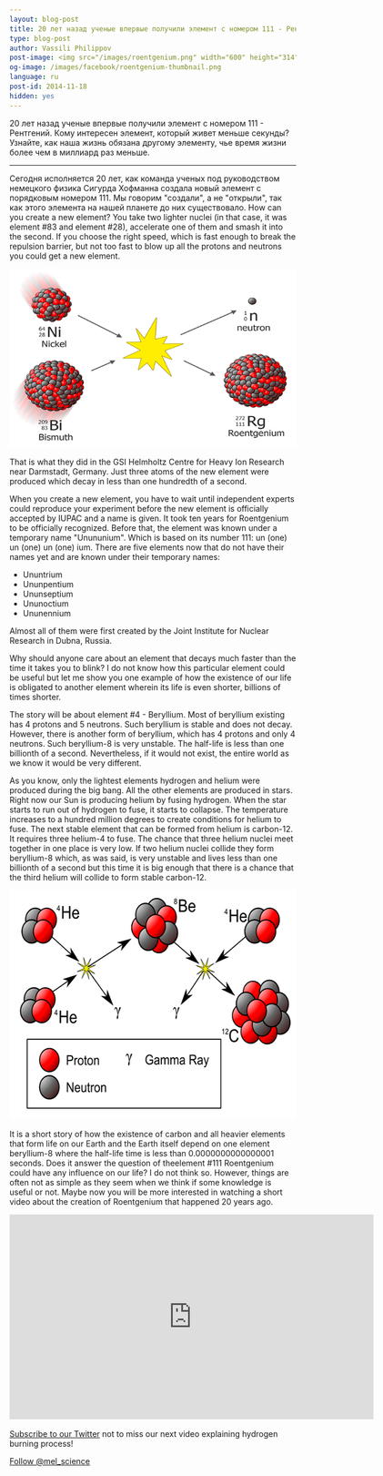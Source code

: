 ```yaml
---
layout: blog-post
title: 20 лет назад ученые впервые получили элемент с номером 111 - Рентгений
type: blog-post
author: Vassili Philippov
post-image: <img src="/images/roentgenium.png" width="600" height="314" alt="Roentgenium">
og-image: /images/facebook/roentgenium-thumbnail.png
language: ru
post-id: 2014-11-18
hidden: yes
---
```

20 лет назад ученые впервые получили элемент с номером 111 - Рентгений. Кому интересен элемент, который живет меньше секунды? Узнайте, как наша жизнь обязана другому элементу, чье время жизни более чем в миллиард раз меньше. 
<!-- more -->

---
Сегодня исполняется 20 лет, как команда ученых под руководством немецкого физика Сигурда Хофманна создала новый элемент с порядковым номером 111. Мы говорим "создали", а не "открыли", так как этого элемента на нашей планете до них существовало. How can you create a new element? You take two lighter nuclei (in that case, it was element #83 and element #28), accelerate one of them and smash it into the second. If you choose the right speed, which is fast enough to break the repulsion barrier, but not too fast to blow up all the protons and neutrons you could get a new element.

<img src="/images/roentgenium.png" width="600" height="314" alt="Roentgenium">

That is what they did in the GSI Helmholtz Centre for Heavy Ion Research near Darmstadt, Germany. Just three atoms of the new element were produced which decay in less than one hundredth of a second. 

When you create a new element, you have to wait until independent experts could reproduce your experiment before the new element is officially accepted by IUPAC and a name is given. It took ten years for Roentgenium to be officially recognized. Before that, the element was known under a temporary name "Unununium". Which is based on its number 111: un (one) un (one) un (one) ium. There are five elements now that do not have their names yet and are known under their temporary names:

* Ununtrium
* Ununpentium
* Ununseptium
* Ununoctium
* Ununennium

Almost all of them were first created by the Joint Institute for Nuclear Research in Dubna, Russia.

Why should anyone care about an element that decays much faster than the time it takes you to blink? I do not know how this particular element could be useful but let me show you one example of how the existence of our life is obligated to another element wherein its life is even shorter, billions of times shorter.

The story will be about element #4 - Beryllium. Most of beryllium existing has 4 protons and 5 neutrons. Such beryllium is stable and does not decay. However, there is another form of beryllium, which has 4 protons and only 4 neutrons. Such beryllium-8 is very unstable. The half-life is less than one billionth of a second. Nevertheless, if it would not exist, the entire world as we know it would be very different. 

As you know, only the lightest elements hydrogen and helium were produced during the big bang. All the other elements are produced in stars. Right now our Sun is producing helium by fusing hydrogen. When the star starts to run out of hydrogen to fuse, it starts to collapse. The temperature increases to a hundred million degrees to create conditions for helium to fuse. The next stable element that can be formed from helium is carbon-12. It requires three helium-4 to fuse. The chance that three helium nuclei meet together in one place is very low. If two helium nuclei collide they form beryllium-8 which, as was said, is very unstable and lives less than one billionth of a second but this time it is big enough that there is a chance that the third helium will collide to form stable carbon-12. 

<img src="/images/carbon-synthesis.png" width="600" height="403" alt="Carbon synthesis">

It is a short story of how the existence of carbon and all heavier elements that form life on our Earth and the Earth itself depend on one element beryllium-8 where the half-life time is less than 0.0000000000000001 seconds. Does it answer the question of theelement #111 Roentgenium could have any influence on our life? I do not think so. However, things are often not as simple as they seem when we think if some knowledge is useful or not. Maybe now you will be more interested in watching a short video about the creation of Roentgenium that happened 20 years ago.

<iframe width="640" height="360" src="http://www.youtube.com/embed/MTq1hzhCF0g?rel=0" frameborder="0" allowfullscreen></iframe>

<br/>

<a href="https://twitter.com/mel_science">Subscribe to our Twitter</a> not to miss our next video explaining hydrogen burning process!

<!-- Begin Twitter follow -->
<a href="https://twitter.com/mel_science" class="twitter-follow-button" data-show-count="false" data-size="large">Follow @mel_science</a>
<script>!function(d,s,id){var js,fjs=d.getElementsByTagName(s)[0],p=/^http:/.test(d.location)?'http':'https';if(!d.getElementById(id)){js=d.createElement(s);js.id=id;js.src=p+'://platform.twitter.com/widgets.js';fjs.parentNode.insertBefore(js,fjs);}}(document, 'script', 'twitter-wjs');</script>
<!-- End Twitter follow -->
